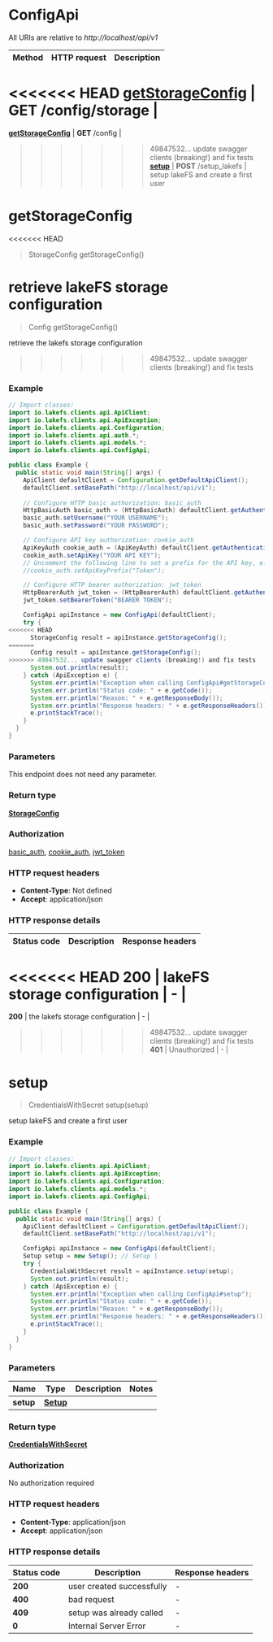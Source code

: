 # ConfigApi

All URIs are relative to *http://localhost/api/v1*

Method | HTTP request | Description
------------- | ------------- | -------------
<<<<<<< HEAD
[**getStorageConfig**](ConfigApi.md#getStorageConfig) | **GET** /config/storage | 
=======
[**getStorageConfig**](ConfigApi.md#getStorageConfig) | **GET** /config | 
>>>>>>> 49847532... update swagger clients (breaking!) and fix tests
[**setup**](ConfigApi.md#setup) | **POST** /setup_lakefs | setup lakeFS and create a first user


<a name="getStorageConfig"></a>
# **getStorageConfig**
<<<<<<< HEAD
> StorageConfig getStorageConfig()



retrieve lakeFS storage configuration
=======
> Config getStorageConfig()



retrieve the lakefs storage configuration
>>>>>>> 49847532... update swagger clients (breaking!) and fix tests

### Example
```java
// Import classes:
import io.lakefs.clients.api.ApiClient;
import io.lakefs.clients.api.ApiException;
import io.lakefs.clients.api.Configuration;
import io.lakefs.clients.api.auth.*;
import io.lakefs.clients.api.models.*;
import io.lakefs.clients.api.ConfigApi;

public class Example {
  public static void main(String[] args) {
    ApiClient defaultClient = Configuration.getDefaultApiClient();
    defaultClient.setBasePath("http://localhost/api/v1");
    
    // Configure HTTP basic authorization: basic_auth
    HttpBasicAuth basic_auth = (HttpBasicAuth) defaultClient.getAuthentication("basic_auth");
    basic_auth.setUsername("YOUR USERNAME");
    basic_auth.setPassword("YOUR PASSWORD");

    // Configure API key authorization: cookie_auth
    ApiKeyAuth cookie_auth = (ApiKeyAuth) defaultClient.getAuthentication("cookie_auth");
    cookie_auth.setApiKey("YOUR API KEY");
    // Uncomment the following line to set a prefix for the API key, e.g. "Token" (defaults to null)
    //cookie_auth.setApiKeyPrefix("Token");

    // Configure HTTP bearer authorization: jwt_token
    HttpBearerAuth jwt_token = (HttpBearerAuth) defaultClient.getAuthentication("jwt_token");
    jwt_token.setBearerToken("BEARER TOKEN");

    ConfigApi apiInstance = new ConfigApi(defaultClient);
    try {
<<<<<<< HEAD
      StorageConfig result = apiInstance.getStorageConfig();
=======
      Config result = apiInstance.getStorageConfig();
>>>>>>> 49847532... update swagger clients (breaking!) and fix tests
      System.out.println(result);
    } catch (ApiException e) {
      System.err.println("Exception when calling ConfigApi#getStorageConfig");
      System.err.println("Status code: " + e.getCode());
      System.err.println("Reason: " + e.getResponseBody());
      System.err.println("Response headers: " + e.getResponseHeaders());
      e.printStackTrace();
    }
  }
}
```

### Parameters
This endpoint does not need any parameter.

### Return type

[**StorageConfig**](StorageConfig.md)

### Authorization

[basic_auth](../README.md#basic_auth), [cookie_auth](../README.md#cookie_auth), [jwt_token](../README.md#jwt_token)

### HTTP request headers

 - **Content-Type**: Not defined
 - **Accept**: application/json

### HTTP response details
| Status code | Description | Response headers |
|-------------|-------------|------------------|
<<<<<<< HEAD
**200** | lakeFS storage configuration |  -  |
=======
**200** | the lakefs storage configuration |  -  |
>>>>>>> 49847532... update swagger clients (breaking!) and fix tests
**401** | Unauthorized |  -  |

<a name="setup"></a>
# **setup**
> CredentialsWithSecret setup(setup)

setup lakeFS and create a first user

### Example
```java
// Import classes:
import io.lakefs.clients.api.ApiClient;
import io.lakefs.clients.api.ApiException;
import io.lakefs.clients.api.Configuration;
import io.lakefs.clients.api.models.*;
import io.lakefs.clients.api.ConfigApi;

public class Example {
  public static void main(String[] args) {
    ApiClient defaultClient = Configuration.getDefaultApiClient();
    defaultClient.setBasePath("http://localhost/api/v1");

    ConfigApi apiInstance = new ConfigApi(defaultClient);
    Setup setup = new Setup(); // Setup | 
    try {
      CredentialsWithSecret result = apiInstance.setup(setup);
      System.out.println(result);
    } catch (ApiException e) {
      System.err.println("Exception when calling ConfigApi#setup");
      System.err.println("Status code: " + e.getCode());
      System.err.println("Reason: " + e.getResponseBody());
      System.err.println("Response headers: " + e.getResponseHeaders());
      e.printStackTrace();
    }
  }
}
```

### Parameters

Name | Type | Description  | Notes
------------- | ------------- | ------------- | -------------
 **setup** | [**Setup**](Setup.md)|  |

### Return type

[**CredentialsWithSecret**](CredentialsWithSecret.md)

### Authorization

No authorization required

### HTTP request headers

 - **Content-Type**: application/json
 - **Accept**: application/json

### HTTP response details
| Status code | Description | Response headers |
|-------------|-------------|------------------|
**200** | user created successfully |  -  |
**400** | bad request |  -  |
**409** | setup was already called |  -  |
**0** | Internal Server Error |  -  |

